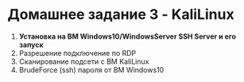  # Домашнее задание 3 - KaliLinux
 1) **Установка на ВМ Windows10/WindowsServer SSH Server и его запуск**
 2) Разрешение подключение по RDP
 3) Сканирование подсети с ВМ KaliLinux
 4) BrudeForce (ssh) пароля от ВМ Windows10
